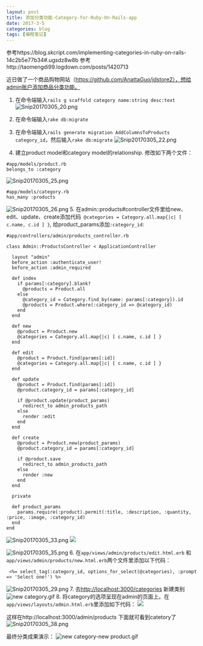 ```yaml
---
layout: post
title: 添加分类功能-Category-for-Ruby-On-Rails-app
date: 2017-3-5
categories: blog
tags: [编程笔记]
---
```


参考https://blog.skcript.com/implementing-categories-in-ruby-on-rails-14c2b5e77b34#.ugsdz8w8b
参考http://taomengdi99.logdown.com/posts/1420713

近日做了一个商品购物网站（https://github.com/AnattaGuo/jdstore2），想给admin账户添加商品分类功能。

1. 在命令端输入`rails g scaffold category name:string desc:text`
![Snip20170305_20.png](http://upload-images.jianshu.io/upload_images/147665-57cec15d505c8da9.png?imageMogr2/auto-orient/strip%7CimageView2/2/w/1240)

2. 在命令端输入`rake db:migrate`

3. 在命令端输入`rails generate migration AddColumnsToProducts category_id`，然后输入`rake db:migrate`
![Snip20170305_22.png](http://upload-images.jianshu.io/upload_images/147665-742f2e4d3844cc25.png?imageMogr2/auto-orient/strip%7CimageView2/2/w/1240)

4. 建立product model和category model的relationship. 修改如下两个文件：
```
#app/models/product.rb
belongs_to :category
```
![Snip20170305_25.png](http://upload-images.jianshu.io/upload_images/147665-f2610836a96c1954.png?imageMogr2/auto-orient/strip%7CimageView2/2/w/1240)

```
#app/models/category.rb
has_many :products
```
![Snip20170305_26.png](http://upload-images.jianshu.io/upload_images/147665-42eab464accb4dd8.png?imageMogr2/auto-orient/strip%7CimageView2/2/w/1240)        5. 在admin::products#controller文件里给new、edit、update、create添加代码` @categories = Category.all.map{|c| [ c.name, c.id ] }`, 给product_params添加`:category_id`:

```
#app/controllers/admin/products_controller.rb

class Admin::ProductsController < ApplicationController

  layout "admin"
  before_action :authenticate_user!
  before_action :admin_required

  def index
    if params[:category].blank?
      @products = Product.all
    else
      @category_id = Category.find_by(name: params[:category]).id
      @products = Product.where(:category_id => @category_id)
    end
  end

  def new
    @product = Product.new
    @categories = Category.all.map{|c| [ c.name, c.id ] }
  end

  def edit
    @product = Product.find(params[:id])
    @categories = Category.all.map{|c| [ c.name, c.id ] }
  end

  def update
    @product = Product.find(params[:id])
    @product.category_id = params[:category_id]

    if @product.update(product_params)
      redirect_to admin_products_path
    else
      render :edit
    end
  end

  def create
    @product = Product.new(product_params)
    @product.category_id = params[:category_id]

    if @product.save
      redirect_to admin_products_path
    else
      render :new
    end
  end

  private

  def product_params
    params.require(:product).permit(:title, :description, :quantity, :price, :image, :category_id)
  end
end
```
![Snip20170305_33.png](http://upload-images.jianshu.io/upload_images/147665-d8052df42ad837de.png?imageMogr2/auto-orient/strip%7CimageView2/2/w/1240)
![ ](http://upload-images.jianshu.io/upload_images/147665-f6e9e435c8cbd3ad.png?imageMogr2/auto-orient/strip%7CimageView2/2/w/1240)

![Snip20170305_35.png](http://upload-images.jianshu.io/upload_images/147665-b08b5277827164d3.png?imageMogr2/auto-orient/strip%7CimageView2/2/w/1240)                 6. 在`app/views/admin/products/edit.html.erb` 和`app/views/admin/products/new.html.erb`两个文件里添加以下代码：

```
 <%= select_tag(:category_id, options_for_select(@categories), :prompt => 'Select one!') %>
```
![Snip20170305_29.png](http://upload-images.jianshu.io/upload_images/147665-7ea8455b4ef9fdf3.png?imageMogr2/auto-orient/strip%7CimageView2/2/w/1240)   7. 去[http://localhost:3000/categories](http://localhost:3000/categories) 新建类别
![new category.gif](http://upload-images.jianshu.io/upload_images/147665-34bc50e72fa18759.gif?imageMogr2/auto-orient/strip)      8. 将category的选项呈现在admin的页面上。在`app/views/layouts/admin.html.erb`里添加如下代码：
![ ](http://upload-images.jianshu.io/upload_images/147665-cb82598a3a20d84c.png?imageMogr2/auto-orient/strip%7CimageView2/2/w/1240)

这样在http://localhost:3000/admin/products 下面就可看到catetory了
![Snip20170305_38.png](http://upload-images.jianshu.io/upload_images/147665-ca4ed978babd67df.png?imageMogr2/auto-orient/strip%7CimageView2/2/w/1240)

 最终分类成果演示：
![new category-new product.gif](http://upload-images.jianshu.io/upload_images/147665-2b3dd6b13e409148.gif?imageMogr2/auto-orient/strip)

